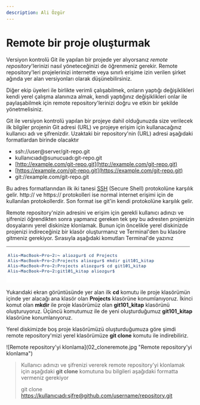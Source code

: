 ```yaml
---
description: Ali Özgür
---
```


# Remote  bir proje oluşturmak

Versiyon kontrolü Git ile yapılan bir projede yer alıyorsanız _remote repository_'lerinizi nasıl yöneteceğinizi de öğrenmeniz gerekir. Remote repository'leri projelerinizi internette veya sınırlı erişime izin verilen şirket ağında yer alan versiyonları olarak düşünebilirsiniz.

Diğer ekip üyeleri ile birlikte verimli çalışabilmek, onların yaptığı değişiklikleri kendi yerel çalışma alanınıza almak, kendi yaptığınız değişiklikleri onlar ile paylaşabilmek için remote repository'lerinizi doğru ve etkin bir şekilde yönetmelisiniz.

Git ile versiyon kontrolü yapılan bir projeye dahil olduğunuzda size verilecek ilk bilgiler projenin Git adresi \(URL\) ve projeye erişim için kullanacağınız kullanıcı adı ve şifrenizdir. Uzaktaki bir repository'nin \(URL\) adresi aşağıdaki formatlardan birinde olacaktır

* ssh://user@server/git-repo.git
* kullanıcıadı@sunucuadı:git-repo.git
* [http://example.com/git-repo.git](http://example.com/git-repo.git)
* [https://example.com/git-repo.git](https://example.com/git-repo.git)
* git://example.com/git-repo.git

Bu adres formatlarından ilk iki tanesi [SSH](http://en.wikipedia.org/wiki/Secure_Shell) \(Secure Shell\) protokolüne karşılık gelir. http:// ve https:// protokolleri ise normal internet erişimi için de kullanılan protokollerdir. Son format ise git'in kendi protokolüne karşılık gelir.

Remote repository'nizin adresini ve erişim için gerekli kullanıcı adınızı ve şifrenizi öğrendikten sonra yapmanız gereken tek şey bu adresten projenizin dosyalarını yerel diskinize klonlamak. Bunun için öncelikle yerel diskinizde projenizi indireceğiniz bir klasör oluşturmanız ve Terminal'den bu klasöre gitmeniz gerekiyor. Sırasıyla aşağıdaki komutları Terminal'de yazınız

![Bo&#x15F; Klas&#xF6;r Olu&#x15F;turma](../.gitbook/assets/01_emptyprojectdir.jpg)

Yukarıdaki ekran görüntüsünde yer alan ilk **cd** komutu ile proje klasörümün içinde yer alacağı ana klasör olan **Projects** klasörüne konumlanıyoruz. İkinci komut olan **mkdir** ile proje klasörümüz olan **git101\_kitap** klasörünü oluşturuyoruz. Üçüncü komutumuz ile de yeni oluşturduğumuz **git101\_kitap** klasörüne konumlanıyoruz.

Yerel diskimizde boş proje klasörümüzü oluşturduğumuza göre şimdi remote repository'mizi yerel klasörümüze **git clone** komutu ile indirebiliriz.

!\[Remote repository'yi klonlama\]\(02\_cloneremote.jpg "Remote repository'yi klonlama"\)

> Kullanıcı adınızı ve şifrenizi vererek remote repository'yi klonlamak için aşağıdaki **git clone** komutuna bu bilgileri aşağıdaki formatta vermeniz gerekiyor
>
> git clone [https://kullanıcıadı:şifre@github.com/username/repository.git](https://kullanıcıadı:şifre@github.com/username/repository.git)

